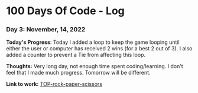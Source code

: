 # 100 Days Of Code - Log

### Day 3: November, 14, 2022

**Today's Progress**: Today I added a loop to keep the game looping until either the user or computer has received 2 wins (for a best 2 out of 3). I also added a counter to prevent a Tie from affecting this loop.

**Thoughts:** Very long day, not enough time spent coding/learning. I don't feel that I made much progress. Tomorrow will be different.

**Link to work:** [TOP-rock-paper-scissors](https://github.com/Jonathan-D-N/TOP-rock-paper-scissors)
